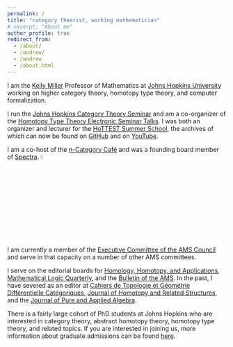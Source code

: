 ```yaml
---
permalink: /
title: "category theorist, working mathematician"
# excerpt: "About me"
author_profile: true
redirect_from: 
  - /about/
  - /andrew/
  - /andrew
  - /about.html
---
```


I am the [Kelly Miller](https://en.wikipedia.org/wiki/Kelly_Miller_(scientist)) Professor of Mathematics at [Johns Hopkins University](https://mathematics.jhu.edu/) working on higher category theory, homotopy type theory, and computer formalization.

I run the  [Johns Hopkins Category Theory Seminar](https://emilyriehl.github.io/seminar/) and am a co-organizer of the [Homotopy Type Theory Electronic Seminar Talks](https://uwo.ca/math/faculty/kapulkin/seminars/hottest.html). I was both an organizer and lecturer for the [HoTTEST Summer School](https://uwo.ca/math/faculty/kapulkin/seminars/hottest_summer_school_2022.html), the archives of which can now be found on [GitHub](https://github.com/martinescardo/HoTTEST-Summer-School) and on [YouTube](https://youtube.com/playlist?list=PLtIZ5qxwSNnzpNqfXzJjlHI9yCAzRzKtx).

I am a co-host of the [n-Category Caf&eacute;](https://golem.ph.utexas.edu/category/) and was a founding board member of [Spectra](http://lgbtmath.org/). <img src="https://emilyriehl.github.io/files/progress-pride.webp" width = "5%"/>

I am currently a member of the [Executive Committee of the AMS Council](https://www.ams.org/about-us/governance/exec-comm/ec) and serve in that capacity on a number of other AMS committees.

I serve on the editorial boards for [Homology, Homotopy, and Applications](https://www.intlpress.com/index.php), [Mathematical Logic Quarterly](https://onlinelibrary.wiley.com/journal/15213870), and the [Bulletin of the AMS](https://www.ams.org/publications/journals/journalsframework/bull). In the past, I have severed as an editor at [Cahiers de Topologie et G&eacute;om&eacute;trie Diff&eacute;rentielle Cat&eacute;goriques](http://cahierstgdc.com/), [Journal of Homotopy and Related Structures](https://www.springer.com/journal/40062), and the [Journal of Pure and Applied Algebra](https://www.journals.elsevier.com/journal-of-pure-and-applied-algebra/editorial-board).

There is a fairly large cohort of PhD students at Johns Hopkins who are interested in category theory, abstract homotopy theory, homotopy type theory, and related topics. If you are interested in joining us, more information about graduate admissions can be found [here](https://mathematics.jhu.edu/graduate/admissions/).